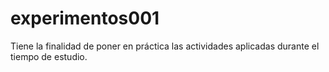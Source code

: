 # experimentos001
Tiene la finalidad de poner en práctica las actividades aplicadas durante el tiempo de estudio.
